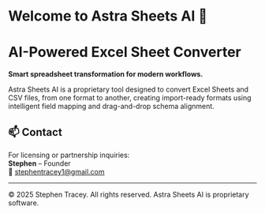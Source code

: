 # Welcome to Astra Sheets AI 👋

# AI-Powered Excel Sheet Converter

**Smart spreadsheet transformation for modern workflows.**

Astra Sheets AI is a proprietary tool designed to convert Excel Sheets and CSV files, from one format to another, creating import-ready formats using intelligent field mapping and drag-and-drop schema alignment.

## 📫 Contact

For licensing or partnership inquiries:  
**Stephen** – Founder  
📧 stephentracey1@gmail.com

---

© 2025 Stephen Tracey. All rights reserved. Astra Sheets AI is proprietary software.
